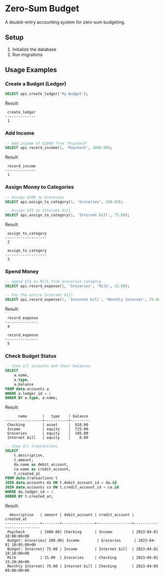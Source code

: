 # Zero-Sum Budget

A double-entry accounting system for zero-sum budgeting.

## Setup

1. Initialize the database
2. Run migrations

## Usage Examples

### Create a Budget (Ledger)

```sql
SELECT api.create_ledger('My Budget');
```

Result:
```
 create_ledger 
--------------
 1
```

### Add Income

```sql
-- Add income of $1000 from "Paycheck"
SELECT api.record_income(1, 'Paycheck', 1000.00);
```

Result:
```
 record_income 
--------------
 1
```

### Assign Money to Categories

```sql
-- Assign $200 to Groceries
SELECT api.assign_to_category(1, 'Groceries', 200.00);

-- Assign $75 to Internet bill
SELECT api.assign_to_category(1, 'Internet bill', 75.00);
```

Result:
```
 assign_to_category 
-------------------
 2
```

```
 assign_to_category 
-------------------
 3
```

### Spend Money

```sql
-- Spend $15 on Milk from Groceries category
SELECT api.record_expense(1, 'Groceries', 'Milk', 15.00);

-- Pay the entire Internet bill
SELECT api.record_expense(1, 'Internet bill', 'Monthly Internet', 75.00);
```

Result:
```
 record_expense 
---------------
 4
```

```
 record_expense 
---------------
 5
```

### Check Budget Status

```sql
-- View all accounts and their balances
SELECT 
    a.name, 
    a.type, 
    a.balance
FROM data.accounts a
WHERE a.ledger_id = 1
ORDER BY a.type, a.name;
```

Result:
```
      name       |   type    | balance 
-----------------+-----------+---------
 Checking        | asset     |  910.00
 Income          | equity    |  725.00
 Groceries       | equity    |  185.00
 Internet bill   | equity    |    0.00
```

```sql
-- View all transactions
SELECT 
    t.description, 
    t.amount, 
    da.name as debit_account, 
    ca.name as credit_account,
    t.created_at
FROM data.transactions t
JOIN data.accounts da ON t.debit_account_id = da.id
JOIN data.accounts ca ON t.credit_account_id = ca.id
WHERE da.ledger_id = 1
ORDER BY t.created_at;
```

Result:
```
  description   | amount | debit_account | credit_account |        created_at        
----------------+--------+---------------+----------------+---------------------------
 Paycheck       | 1000.00| Checking      | Income         | 2023-04-01 10:00:00+00
 Budget: Groceries| 200.00| Income        | Groceries      | 2023-04-01 10:05:00+00
 Budget: Internet| 75.00 | Income        | Internet bill  | 2023-04-01 10:10:00+00
 Milk           | 15.00  | Groceries     | Checking       | 2023-04-02 15:30:00+00
 Monthly Internet| 75.00 | Internet bill | Checking       | 2023-04-05 09:00:00+00
```
